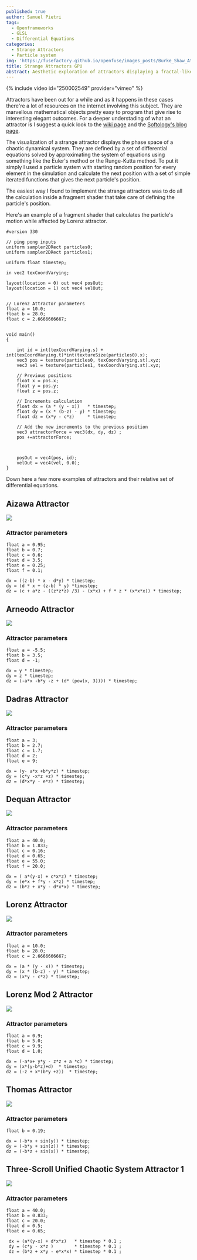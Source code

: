 ```yaml
---
published: true
author: Samuel Pietri
tags:
  - Openframeworks
  - GLSL
  - Differential Equations
categories:
  - Strange Attractors
  - Particle system
img: 'https://fusefactory.github.io/openfuse/images_posts/Burke_Shaw_Attractor.jpg'
title: Strange Attractors GPU
abstract: Aesthetic exploration of attractors displaying a fractal-like structure.
---
```


{% include video id="250002549" provider="vimeo" %}

Attractors have been out for a while and as it happens in these cases there're a lot of resources on the internet involving this subject. They are marvellous mathematical objects pretty easy to program that give rise to interesting elegant outcomes. For a deeper understading of what an attractor is I suggest a quick look to the [wiki page](https://en.wikipedia.org/wiki/Attractor) and the [Softology's blog page](http://softology.com.au/tutorials/attractors2d/tutorial.htm). 

The visualization of a strange attractor displays the phase space of a chaotic dynamical system. They are defined by a set of differential equations solved by approximating the system of equations using something like the Euler's method or the Runge-Kutta method. To put it simply I used a particle system with starting random position for every element in the simulation and calculate the next position with a set of simple iterated functions that gives the next particle's position.


The easiest way I found to implement the strange attractors was to do all the calculation inside a fragment shader that take care of defining the particle's position.

Here's an example of a fragment shader that calculates the particle's motion while affected by Lorenz attractor.

```
#version 330

// ping pong inputs
uniform sampler2DRect particles0;
uniform sampler2DRect particles1;

uniform float timestep;

in vec2 texCoordVarying;

layout(location = 0) out vec4 posOut;
layout(location = 1) out vec4 velOut;


// Lorenz Attractor parameters
float a = 10.0;
float b = 28.0;
float c = 2.6666666667;


void main()
{
    
    int id = int(texCoordVarying.s) + int(texCoordVarying.t)*int(textureSize(particles0).x);
    vec3 pos = texture(particles0, texCoordVarying.st).xyz;
    vec3 vel = texture(particles1, texCoordVarying.st).xyz;

    // Previous positions
    float x = pos.x;
    float y = pos.y;
    float z = pos.z;
    
   	// Increments calculation
    float dx = (a * (y - x))   * timestep;
    float dy = (x * (b-z) - y) * timestep;
    float dz = (x*y - c*z)     * timestep;
    
	// Add the new increments to the previous position
    vec3 attractorForce = vec3(dx, dy, dz) ;
    pos +=attractorForce;

    
    
    posOut = vec4(pos, id);
    velOut = vec4(vel, 0.0);
}
```

Down here a few more examples of attractors and their relative set of differential equations.



## Aizawa Attractor ##

![]({{site.baseurl}}/images_posts/Aizawa_Attractor.png)

### Attractor parameters ###
```
float a = 0.95;
float b = 0.7;
float c = 0.6;
float d = 3.5;
float e = 0.25;
float f = 0.1;
        
dx = ((z-b) * x - d*y) * timestep;
dy = (d * x + (z-b) * y) *timestep;
dz = (c + a*z - ((z*z*z) /3) - (x*x) + f * z * (x*x*x)) * timestep;
```

## Arneodo Attractor ##

![]({{site.baseurl}}/images_posts/Arneodo_Attractor.png)

### Attractor parameters ###
```
float a = -5.5;
float b = 3.5;
float d = -1;
        
dx = y * timestep;
dy = z * timestep;
dz = (-a*x -b*y -z + (d* (pow(x, 3)))) * timestep;
```

## Dadras Attractor ##

![]({{site.baseurl}}/images_posts/Dadras_Attractor.png)

### Attractor parameters ###
```
float a = 3;
float b = 2.7;
float c = 1.7;
float d = 2;
float e = 9;
        
dx = (y- a*x +b*y*z) * timestep;
dy = (c*y -x*z +z) * timestep;
dz = (d*x*y - e*z) * timestep;
```

## Dequan Attractor ##

![]({{site.baseurl}}/images_posts/Dequan_Li_Attractor.png)

### Attractor parameters ###
```
float a = 40.0;
float b = 1.833;
float c = 0.16;
float d = 0.65;
float e = 55.0;
float f = 20.0;
        
dx = ( a*(y-x) + c*x*z) * timestep;
dy = (e*x + f*y - x*z) * timestep;
dz = (b*z + x*y - d*x*x) * timestep;
```


## Lorenz Attractor ##

![]({{site.baseurl}}/images_posts/Lorenz_Attractor.png)

### Attractor parameters ###
```
float a = 10.0;
float b = 28.0;
float c = 2.6666666667;
        
dx = (a * (y - x)) * timestep;
dy = (x * (b-z) - y) * timestep;
dz = (x*y - c*z) * timestep;
```

## Lorenz Mod 2 Attractor ##

![]({{site.baseurl}}/images_posts/Lorenz_mod2_Attractor.png)

### Attractor parameters ###
```
float a = 0.9;
float b = 5.0;
float c = 9.9;
float d = 1.0;
        
dx = (-a*x+ y*y - z*z + a *c) * timestep;
dy = (x*(y-b*z)+d)  * timestep;
dz = (-z + x*(b*y +z))  * timestep;
```

## Thomas Attractor ##

![]({{site.baseurl}}/images_posts/thomas_attractor.png)

### Attractor parameters ###
```
float b = 0.19;

dx = (-b*x + sin(y)) * timestep;
dy = (-b*y + sin(z)) * timestep;
dz = (-b*z + sin(x)) * timestep;
```

## Three-Scroll Unified Chaotic System Attractor 1 ##

![]({{site.baseurl}}//images_posts/Three-Scroll_1_Attractor.png)

### Attractor parameters ###
```
float a = 40.0;
float b = 0.833;
float c = 20.0;
float d = 0.5;
float e = 0.65;
       
 dx = (a*(y-x) + d*x*z)   * timestep * 0.1 ;
 dy = (c*y - x*z )        * timestep * 0.1 ;
 dz = (b*z + x*y - e*x*x) * timestep * 0.1 ;
        
```
